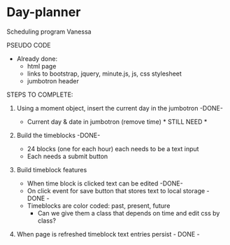 # Day-planner
Scheduling program Vanessa


PSEUDO CODE

* Already done:
    - html page
    - links to bootstrap, jquery, minute.js, js, css stylesheet
    - jumbotron header

STEPS TO COMPLETE:

1. Using a moment object, insert the current day in the jumbotron -DONE-
    - Current day & date in jumbotron (remove time) * STILL NEED *

2. Build the timeblocks -DONE-
    - 24 blocks (one for each hour) each needs to be a text input 
    - Each needs a submit button

3. Build timeblock features
    - When time block is clicked text can be edited -DONE-
    - On click event for save button that stores text to local storage - DONE - 
    - Timeblocks are color coded: past, present, future
        * Can we give them a class that depends on time and edit css by class?

4. When page is refreshed timeblock text entries persist - DONE - 
